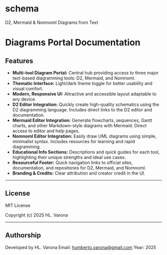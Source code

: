 # schema

D2, Mermaid &amp; Nomnoml Diagrams from Text

# Diagrams Portal Documentation

## Features

* **Multi-tool Diagram Portal:** Central hub providing access to three major text-based diagramming tools: D2, Mermaid, and Nomnoml.
* **Thematic Interface:** Light/dark theme toggle for better usability and visual comfort.
* **Modern, Responsive UI:** Attractive and accessible layout adaptable to any device.
* **D2 Editor Integration:** Quickly create high-quality schematics using the D2 diagramming language. Includes direct links to the D2 editor and documentation.
* **Mermaid Editor Integration:** Generate flowcharts, sequences, Gantt charts, and other Markdown-style diagrams with Mermaid. Direct access to editor and help pages.
* **Nomnoml Editor Integration:** Easily draw UML diagrams using simple, minimalist syntax. Includes resources for learning and rapid diagramming.
* **Educational Info Sections:** Descriptions and quick guides for each tool, highlighting their unique strengths and ideal use cases.
* **Resourceful Footer:** Quick navigation links to official sites, documentation, and repositories for D2, Mermaid, and Nomnoml.
* **Branding & Credits:** Clear attribution and creator credit in the UI.

---

## License

MIT License

Copyright (c) 2025 HL. Varona

---

## Authorship

Developed by HL. Varona
Email: [humberto.varona@gmail.com](mailto:humberto.varona@gmail.com)
Year: 2025
